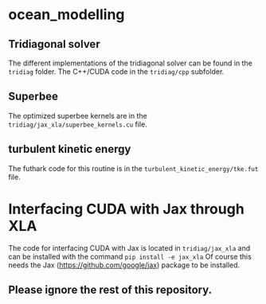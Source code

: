 # ocean_modelling

## Tridiagonal solver
The different implementations of the tridiagonal solver can be found in the ```tridiag``` folder. The C++/CUDA code in the ```tridiag/cpp``` subfolder.

## Superbee

The optimized superbee kernels are in the ```tridiag/jax_xla/superbee_kernels.cu``` file.

## turbulent kinetic energy

The futhark code for this routine is in the ```turbulent_kinetic_energy/tke.fut``` file.

# Interfacing CUDA with Jax through XLA
The code for interfacing CUDA with Jax is located in ```tridiag/jax_xla``` and can be installed with the command ```pip install -e jax_xla```
Of course this needs the Jax (https://github.com/google/jax) package to be installed.

## Please ignore the rest of this repository.
